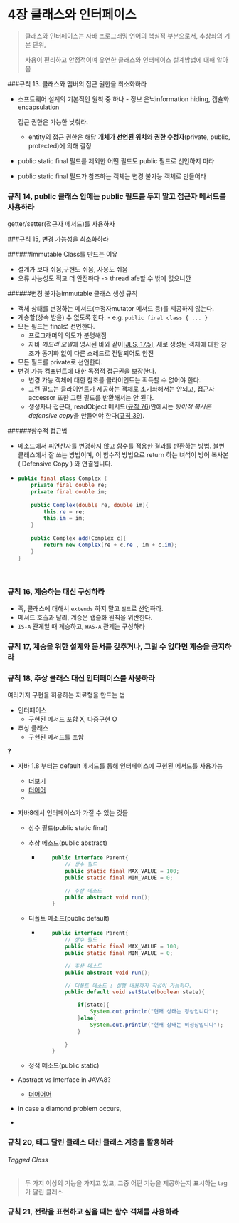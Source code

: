 # 4장 클래스와 인터페이스

> 클래스와 인터페이스는 자바 프로그래밍 언어의 핵심적 부분으로서, 추상화의 기본 단위,
>
> 사용이 편리하고 안정적이며 유연한 클래스와 인터페이스 설계방법에 대해 알아봄



###규칙 13. 클래스와 맴버의 접근 권한을 최소화하라

- 소프트웨어 설계의 기본적인 원칙 중 하나 - 정보 은닉information hiding, 캡슐화encapsulation

  접근 권한은 가능한 낮춰라.

  - entity의 접근 권한은 해당 **개체가 선언된 위치**와 **권한 수정자**(private, public, protected)에 의해 결정

- public static final 필드를 제외한 어떤 필드도 public 필드로 선언하지 마라

- public static final 필드가 참조하는 객체는 변경 불가능 객체로 만들어라





### 규칙 14, public 클래스 안에는 public 필드를 두지 말고 접근자 메서드를 사용하라 

getter/setter(접근자 메서드)를 사용하자





###규칙 15,  변경 가능성을 최소화하라

######Immutable Class를 만드는 이유

- 설계가 보다 쉬움,구현도 쉬움, 사용도 쉬움 
- 오류 사능성도 적고 더 안전하다 -> thread
  afe할 수 밖에 없으니깐

######변경 불가능immutable 클래스 생성 규칙

- 객체 상태를 변경하는 메서드(수정자mutator 메서드 등)를 제공하지 않는다.
- 계승할(상속 받을) 수 없도록 한다. - e.g. `public final class { ... }`
- 모든 필드는 final로 선언한다.
  - 프로그래머의 의도가 분명해짐
  - 자바 *메모리 모델*에 명시된 바와 같이[[JLS, 17.5](https://docs.oracle.com/javase/specs/jls/se7/html/jls-17.html#jls-17.5)], 새로 생성된 객체에 대한 참조가 동기화 없이 다른 스레드로 전달되어도 안전
- 모든 필드를 private로 선언한다.
- 변경 가능 컴포넌트에 대한 독점적 접근권을 보장한다.
  - 변경 가능 객체에 대한 참조를 클라이언트는 획득할 수 없어야 한다.
  - 그런 필드는 클라이언트가 제공하는 객체로 초기화해서는 안되고, 접근자accessor 또한 그런 필드를 반환해서는 안 된다.
  - 생성자나 접근다, readObject 메서드([규칙 76](https://wickso.me/2017/03/29/classes-and-interfaces-1/#item76))안에서는 *방어적 복사본defensive copy*을 만들어야 한다([규칙 39](https://wickso.me/2017/03/29/classes-and-interfaces-1/#item39)).

######함수적 접근법

- 메소드에서 피연산자를 변경하지 않고 함수를 적용한 결과를 반환하는 방법. 불변 클래스에서 잘 쓰는 방법이며, 이 함수적 방법으로 return 하는 녀석이 방어 복사본 ( Defensive Copy ) 와 연결됩니다.  

- ```java
  public final class Complex {
      private final double re;
      private final double im;
      
      public Complex(double re, double im){
          this.re = re;
          this.im = im;
      }
      
      public Complex add(Complex c){
          return new Complex(re + c.re , im + c.im);
      }
  }
  ```

  ​

### 규칙 16, 계승하는 대신 구성하라

- 즉, 클래스에 대해서 `extends` 하지 말고 `필드`로 선언하라.
- 메서드 호출과 달리, 계승은 캡슐화 원칙을 위반한다.
- `IS-A` 관계일 때 계승하고, `HAS-A` 관계는 구성하라


### 규칙 17, 계승을 위한 설계와 문서를 갖추거나, 그럴 수 없다면 계승을 금지하라



### 규칙 18, 추상 클래스 대신 인터페이스를 사용하라

여러가지 구현을 허용하는 자료형을 만드는 법

- 인터페이스
  - 구현된 메서드 포함 X, 다중구현 O
- 추상 클래스
  - 구현된 메서드를 포함

**?**

- 자바 1.8 부터는 default 메서드를 통해 인터페이스에 구현된 메서드를 사용가능

  - [더보기](https://programmers.co.kr/learn/courses/%EC%9E%90%EB%B0%94-%EC%9E%85%EB%AC%B8/lessons/%EC%9D%B8%ED%84%B0%ED%8E%98%EC%9D%B4%EC%8A%A4%EC%9D%98-default-method)
  - [더어어](http://blog.eomdev.com/java/2016/03/30/default-method.html)
  - ​

- 자바8에서 인터페이스가 가질 수 있는 것들

  - 상수 필드(public static final)

  - 추상 메소드(public abstract)

    - ```java
          public interface Parent{
              // 상수 필드
              public static final MAX_VALUE = 100;
              public static final MIN_VALUE = 0;

              // 추상 메소드
              public abstract void run();
          }
      ```

  - 디폴트 메소드(public default)

    - ```java
          public interface Parent{
              // 상수 필드
              public static final MAX_VALUE = 100;
              public static final MIN_VALUE = 0;

              // 추상 메소드
              public abstract void run();

              // 디폴트 메소드 : 실행 내용까지 작성이 가능하다.
              public default void setState(boolean state){

                  if(state){
                      System.out.println("현재 상태는 정상입니다");
                  }else{
                      System.out.println("현재 상태는 비정상입니다");
                  }

              }
          }
      ```

  - 정적 메소드(public static)

- Abstract vs Interface in JAVA8?

  - [더어어어](https://stackoverflow.com/questions/22591499/what-are-the-differences-between-abstract-classes-and-interfaces-in-java-8)

-  in case a diamond problem occurs,

  - ​





### 규칙 20, 태그 달린 클래스 대신 클래스 계층을 활용하라

###### Tagged Class

> 두 가지 이상의 기능을 가지고 있고, 그중 어떤 기능을 제공하는지 표시하는 tag가 달린 클래스



### 규칙 21, 전략을 표현하고 싶을 때는 함수 객체를 사용하라


